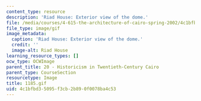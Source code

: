 ```yaml
---
content_type: resource
description: 'Riad House: Exterior view of the dome.'
file: /media/courses/4-615-the-architecture-of-cairo-spring-2002/4c1bfbd35095f3cb2b890f0078ba4c53_1185.gif
file_type: image/gif
image_metadata:
  caption: 'Riad House: Exterior view of the dome.'
  credit: ''
  image-alt: Riad House
learning_resource_types: []
ocw_type: OCWImage
parent_title: 20 - Historicism in Twentieth-Century Cairo
parent_type: CourseSection
resourcetype: Image
title: 1185.gif
uid: 4c1bfbd3-5095-f3cb-2b89-0f0078ba4c53
---
```

